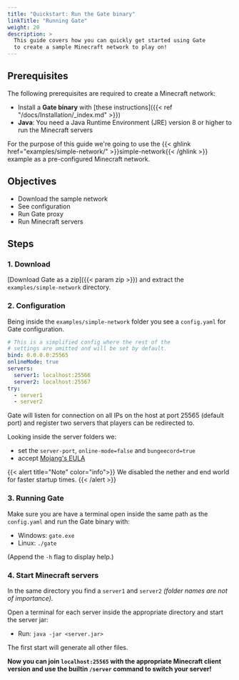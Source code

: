 ```yaml
---
title: "Quickstart: Run the Gate binary"
linkTitle: "Running Gate"
weight: 20
description: >
  This guide covers how you can quickly get started using Gate
  to create a sample Minecraft network to play on!
---
```


## Prerequisites

The following prerequisites are required to create a Minecraft network:

- Install a **Gate binary** with [these instructions]({{< ref "/docs/Installation/_index.md" >}})
- **Java**: You need a Java Runtime Environment (JRE) version 8 or higher to run the Minecraft servers

For the purpose of this guide we're going to use the
{{< ghlink href="examples/simple-network/" >}}simple-network{{< /ghlink >}}
example as a pre-configured Minecraft network.

## Objectives
- Download the sample network
- See configuration
- Run Gate proxy
- Run Minecraft servers

## Steps

### 1. Download

[Download Gate as a zip]({{< param zip >}}) and extract the `examples/simple-network` directory.

### 2. Configuration

Being inside the `examples/simple-network` folder you see a `config.yaml` for Gate configuration.
```yaml
# This is a simplified config where the rest of the
# settings are omitted and will be set by default.
bind: 0.0.0.0:25565
onlineMode: true
servers:
  server1: localhost:25566
  server2: localhost:25567
try:
  - server1
  - server2
```
Gate will listen for connection on all IPs on the host at port 25565 (default port) and
register two servers that players can be redirected to.

Looking inside the server folders we:
- set the `server-port`, `online-mode=false` and `bungeecord=true`
- accept [Mojang's EULA](https://account.mojang.com/documents/minecraft_eula)

{{< alert title="Note" color="info">}}
We disabled the nether and end world for faster startup times.
{{< /alert >}}

### 3. Running Gate

Make sure you are have a terminal open inside the same path as the `config.yaml` and run the Gate binary with:
- Windows: `gate.exe`
- Linux: `./gate`

(Append the `-h` flag to display help.)

### 4. Start Minecraft servers

In the same directory you find a `server1` and `server2` _(folder names are not of importance)_.

Open a terminal for each server inside the appropriate directory and start the server jar:
-  Run: `java -jar <server.jar>`

The first start will generate all other files.

**Now you can join `localhost:25565` with the appropriate Minecraft client version and use the
builtin `/server` command to switch your server!**